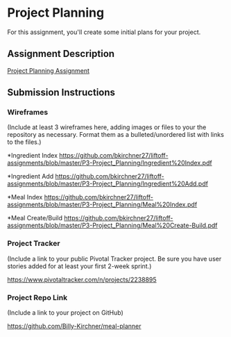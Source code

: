 # Project Planning
For this assignment, you'll create some initial plans for your project.

## Assignment Description
[Project Planning Assignment](https://education.launchcode.org/liftoff/assignments/planning/)

## Submission Instructions

### Wireframes

(Include at least 3 wireframes here, adding images or files to your the repository as necessary. Format them as a bulleted/unordered list with links to the files.)

*Ingredient Index https://github.com/bkirchner27/liftoff-assignments/blob/master/P3-Project_Planning/Ingredient%20Index.pdf

*Ingredient Add https://github.com/bkirchner27/liftoff-assignments/blob/master/P3-Project_Planning/Ingredient%20Add.pdf

*Meal Index https://github.com/bkirchner27/liftoff-assignments/blob/master/P3-Project_Planning/Meal%20Index.pdf

*Meal Create/Build https://github.com/bkirchner27/liftoff-assignments/blob/master/P3-Project_Planning/Meal%20Create-Build.pdf

### Project Tracker

(Include a link to your public Pivotal Tracker project. Be sure you have user stories added for at least your first 2-week sprint.)

https://www.pivotaltracker.com/n/projects/2238895

### Project Repo Link

(Include a link to your project on GitHub)

https://github.com/Billy-Kirchner/meal-planner
